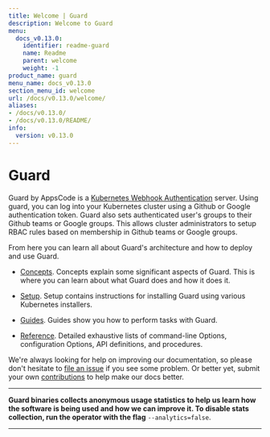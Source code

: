 ```yaml
---
title: Welcome | Guard
description: Welcome to Guard
menu:
  docs_v0.13.0:
    identifier: readme-guard
    name: Readme
    parent: welcome
    weight: -1
product_name: guard
menu_name: docs_v0.13.0
section_menu_id: welcome
url: /docs/v0.13.0/welcome/
aliases:
- /docs/v0.13.0/
- /docs/v0.13.0/README/
info:
  version: v0.13.0
---
```


# Guard

Guard by AppsCode is a [Kubernetes Webhook Authentication](https://kubernetes.io/docs/admin/authentication/#webhook-token-authentication) server. Using guard, you can log into your Kubernetes cluster using a Github or Google authentication token. Guard also sets authenticated user's groups to their Github teams or Google groups. This allows cluster administrators to setup RBAC rules based on membership in Github teams or Google groups.

From here you can learn all about Guard's architecture and how to deploy and use Guard.

- [Concepts](/docs/v0.13.0/concepts/). Concepts explain some significant aspects of Guard. This is where you can learn about what Guard does and how it does it.

- [Setup](/docs/v0.13.0/setup/). Setup contains instructions for installing Guard using various Kubernetes installers.

- [Guides](/docs/v0.13.0/guides/). Guides show you how to perform tasks with Guard.

- [Reference](/docs/v0.13.0/reference/). Detailed exhaustive lists of
command-line Options, configuration Options, API definitions, and procedures.

We're always looking for help on improving our documentation, so please don't hesitate to [file an issue](https://go.kubeguard.dev/guard/issues/new) if you see some problem. Or better yet, submit your own [contributions](/docs/v0.13.0/CONTRIBUTING) to help
make our docs better.

---

**Guard binaries collects anonymous usage statistics to help us learn how the software is being used and how we can improve it. To disable stats collection, run the operator with the flag** `--analytics=false`.

---
